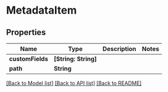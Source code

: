 # MetadataItem

## Properties

Name | Type | Description | Notes
------------ | ------------- | ------------- | -------------
**customFields** | **[String: String]** |  | 
**path** | **String** |  | 

[[Back to Model list]](../#documentation-for-models) [[Back to API list]](../#documentation-for-api-endpoints) [[Back to README]](../)


